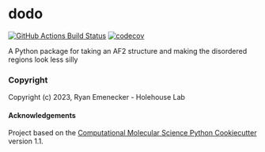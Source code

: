 dodo
==============================
[//]: # (Badges)
[![GitHub Actions Build Status](https://github.com/REPLACE_WITH_OWNER_ACCOUNT/dodo/workflows/CI/badge.svg)](https://github.com/REPLACE_WITH_OWNER_ACCOUNT/dodo/actions?query=workflow%3ACI)
[![codecov](https://codecov.io/gh/REPLACE_WITH_OWNER_ACCOUNT/dodo/branch/main/graph/badge.svg)](https://codecov.io/gh/REPLACE_WITH_OWNER_ACCOUNT/dodo/branch/main)


A Python package for taking an AF2 structure and making the disordered regions look less silly

### Copyright

Copyright (c) 2023, Ryan Emenecker - Holehouse Lab


#### Acknowledgements
 
Project based on the 
[Computational Molecular Science Python Cookiecutter](https://github.com/molssi/cookiecutter-cms) version 1.1.
